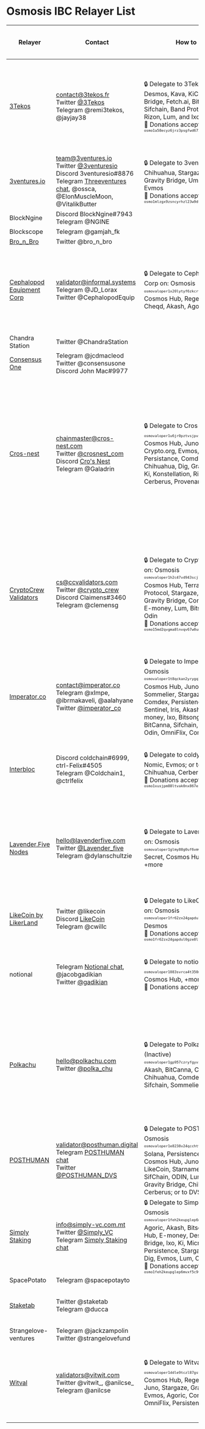 # Osmosis IBC Relayer List




| Relayer | Contact | How to Support | Support for new relayers | Chains Relaying with Osmosis |
| -------- 						| -------- 		| ---								 | --- 																							 | --- 							|
| [3Tekos](https://3tekos.fr/) | contact@3tekos.fr <br> Twitter [@3Tekos](https://twitter.com/3Tekos) <br> Telegram @remi3tekos, @jayjay38 |	:lock: Delegate to 3Tekos on: Stargaze, Desmos, Kava, KiChain, Gravity Bridge, Fetch.ai, BitCanna, E-Money, Sifchain, Band Protocol, Microtick, Rizon, Lum, and Ixo <br> :pray: Donations accepted @ <sup><sub>`osmo1a58ecyz6jrz3psgfwd6724mh46338wlt6z6q7f`</sub></sup>	| :information_desk_person: Supports new relayers	| Stargaze, Juno, Desmos, BitCanna, Sifchain, Gravity Bridge, Kava, Ki, Band Protocol, Evmos, Fetch.ai, Microtick, Ixo |
| [3ventures.io](https://www.3ventures.io/)	| team@3ventures.io <br> Twitter [@3venturesio](https://twitter.com/3venturesio) <br> Discord 3venturesio#8876 <br> Telegram [Threeventures chat](https://t.me/threeventures), @ossca, @ElonMuscleMoon, @VitalikButter |	:lock: Delegate to 3ventures.io on: Chihuahua, Stargaze, Deweb, Axelar, Gravity Bridge, Umee, Comdex, Evmos <br> :pray: Donations accepted @ <sup><sub>`osmo1mlzgx9zsncyrhzl23w9dt6c9zphsx5h87033xz`</sub></sup> | :information_desk_person: Supports new relayers | Umee, Stargaze, Gravity Bridge, Chihuahua, Comdex, Evmos |
| BlockNgine					| Discord BlockNgine#7943 <br> Telegram @NGINE 																		|								|
| Blockscope | Telegram @gamjah_fk | |
| [Bro_n_Bro](https://monitor.bronbro.io/) | Twitter @bro_n_bro																			| |
| [Cephalopod Equipment Corp](http://cephalopod.equipment) | validator@informal.systems <br> Telegram @JD_Lorax <br> Twitter @CephalopodEquip | :lock: Delegate to Cephalopod Equipment Corp on: Osmosis <sup><sub>`osmovaloper1x20lytyf6zkcrv5edpkfkn8sz578qg5s833swz`</sub></sup>, Cosmos Hub, Regen, Ixo, Juno, Cheqd, Akash, Agoric | :heavy_dollar_sign: Offers Relaying as a Service (RaaS) (contact directly for pricing) <br> :information_desk_person: Supports new relayers | Cosmos Hub, Sifchain, Regen, Juno, Ixo, Cheqd, Akash, Crypto.org, Persistence, Starname, E-Money, Sentinel |
| Chandra Station				| Twitter @ChandraStation																		| 								|
| [Consensus One](https://www.consensus.one) | Telegram @jcdmacleod <br> Twitter @consensusone <br> Discord John Mac#9977 | |
| [Cros-nest](cros-nest.com) | chainmaster@cros-nest.com <br> Twitter [@crosnest_com](https://twitter.com/crosnest_com) <br> Discord [Cro's Nest](https://discord.gg/psDap3ed7C) <br> Telegram @Galadrin | :lock: Delegate to Cros-Nest on: Osmosis <sup><sub>`osmovaloper1u6jr0pztvsjpvx77rfzmtw49xwzu9kas05lk04`</sub></sup>, Cosmos Hub, Juno, E-money, Crypto.org, Evmos, Fetch.ai, Cronos, Persistance, Comdex, Lum, Chihuahua, Dig, Gravity Bridge, Kava, Ki, Konstellation, Rizon, OmniFlix, Cerberus, Provenance | :heavy_dollar_sign: Offers Relaying as a Service (RaaS) (contact directly for pricing) <br> :information_desk_person: Supports new relayers | Cosmos Hub, Juno, E-money, Crypto.org, Evmos, Fetch.ai, Cronos, Persistance, Comdex, Lum, Chihuahua, Dig, Gravity Bridge, Kava, Ki, Konstellation, Rizon, OmniFlix, Cerberus, Provenance, Certik |
| [CryptoCrew Validators](http://ccvalidators.com) | cs@ccvalidators.com <br> Twitter [@crypto_crew](http://twitter.com/crypto_crew) <br> Discord Claimens#3460 <br> Telegram @clemensg	| :lock: Delegate to CryptoCrew Validators on: Osmosis <sup><sub>`osmovaloper1h2c47vd943scjlfum6yc5frvu2l279lwjep5d6`</sub></sup>, Cosmos Hub, Terra, Juno, Band Protocol, Stargaze, OmniFlix, Evmos, Gravity Bridge, Comdex, Chihuahua, E-money, Lum, Bitsong, Vidulum, Dig, Odin <br> :pray: Donations accepted @ <sup><sub>`osmo15md2qvgma8lnvqv67w0umu2paqkqkheg332u7d`</sub></sup> | :heavy_dollar_sign: Offers Relaying as a Service (RaaS) (contact directly for pricing) <br> :information_desk_person: Supports new relayers | Cosmos Hub, Terra, Juno, Band Protocol, Stargaze, OmniFlix, Evmos, Gravity Bridge, Comdex, Chihuahua, E-money, Lum, Bitsong, Vidulum, Dig, Odin, Secret |
| [Imperator.co](https://imperator.co/) | contact@imperator.co <br> Telegram @xImpe, @ibrmakaveli, @aalahyane	<br> Twitter [@imperator_co](https://twitter.com/imperator_co) | :lock: Delegate to Imperator.co on: Osmosis <sup><sub>`osmovaloper1t8qckan2yrygq7kl9apwhzfalwzgc2429p8f0s`</sub></sup>, Cosmos Hub, Juno, Axelar, Sommelier, Stargaze, Ki, Lum, Comdex, Persistence, Likecoin, Sentinel, Iris, Akash, Medibloc, E-money, Ixo, Bitsong, Vidulum, Rizon, BitCanna, Sifchain, Konstellation, Odin, OmniFlix, Commercio, Certik | :heavy_dollar_sign: Offers Relaying as a Service (RaaS) (contact directly for pricing) <br> :information_desk_person: Supports new relayers | Juno, Axelar, Sommelier, Stargaze, Ki, Lum, Comdex, Persistence, Medibloc, E-money |
| [Interbloc](Interbloc.org) | Discord coldchain#6999, ctrl-Felix#4505 <br> Telegram @Coldchain1, @ctrlfelix | :lock: Delegate to coldy on: Bitsong, Nomic, Evmos; or to doggystyle on: Chihuahua, Cerberus, Konstellation <br> :pray: Donations accepted @ <sup><sub>`osmo1xusjpm88ltvak0nx867ejejhygpkjnaaramr0r`</sub></sup> | :heavy_dollar_sign: Offers Relaying as a Service (RaaS) (contact directly for pricing) <br> :information_desk_person: Supports new relayers | Cosmos Hub, Bitsong, Chihuahua |
| [Lavender.Five Nodes](https://www.lavenderfive.com/) | hello@lavenderfive.com <br> Twitter [@Lavender_five](https://twitter.com/lavender_five) <br> Telegram @dylanschultzie	| :lock: Delegate to Lavender.Five Nodes on: Osmosis <sup><sub>`osmovaloper1glmy88g0uf6vmw29pyxu3yq0pxpjqtzqr5e57n`</sub></sup>, Secret, Cosmos Hub, Juno, Dig, +more | :heavy_dollar_sign: Offers Relaying as a Service (RaaS) (contact directly for pricing) <br> :information_desk_person: Supports new relayers <br> :memo: Provides documentation ([Setting Up Hermes](https://docs.scrt.network/relayers/setting-up-hermes.html#assumptions)) | Cosmos Hub, Juno (multiple channels), Comdex, Secret, Cheqd, Chihuahua, Dig |
| [LikeCoin by LikerLand](http://like.co) | Twitter @likecoin <br> Discord [LikeCoin](http://discord.gg/likecoin) <br> Telegram @cwillc | :lock: Delegate to LikeCoin by LikerLand on: Osmosis <sup><sub>`osmovaloper1fr62zx24gapdul0gze8lt3y9fmtt7h6mqq0amd`</sub></sup>, Desmos <br> :pray: Donations accepted @ <sup><sub>`osmo1fr62zx24gapdul0gze8lt3y9fmtt7h6m6h87v2`</sub></sup> | :information_desk_person: Supports new relayers to LikeCoin, Desmos | LikeCoin, Desmos |
| notional | Telegram [Notional chat](https://t.me/+2TKY_RQ-Eo00NDc1), @jacobgadikian	<br> Twitter [@gadikian](twitter.com/gadikian) | :lock: Delegate to notional on: Osmosis <sup><sub>`osmovaloper1083svrca4t350mphfv9x45wq9asrs60c6rv0j5`</sub></sup>, Cosmos Hub, +more <br> :pray: Donations accepted @ <sup><sub>``</sub></sup> | :heavy_dollar_sign: Offers Relaying as a Service (RaaS) (contact directly for pricing) <br> :information_desk_person: Supports new relayers |  |
| [Polkachu](https://polkachu.com/) | hello@polkachu.com <br> Twitter [@polka_chu](https://twitter.com/polka_chu) | :lock: Delegate to Polkachu on: Osmosis (Inactive) <sup><sub>`osmovaloper1gp957czryfgyvxwn3tfnyy2f0t9g2p4phpkatp`</sub></sup>, Akash, BitCanna, Cerberus, Certik, Chihuahua, Comdex, Kava, Ki, Sifchain, Sommelier | :heavy_dollar_sign: Offers Relaying as a Service (RaaS) (contact directly for pricing) <br> :information_desk_person: Supports new relayers <br> :memo: Provides documentation ([Validator Deployment Scripts](https://github.com/polkachu/cosmos-validators), [Snapshot Architecture](https://polkachu.com/blogs/polkachus-node-snapshot-architecture)) | Akash, BitCanna, Chihuahua, Comdex, Ki, Sifchain, Stargaze, Umee, Konstellation, Juno Cw-20 |
| [POSTHUMAN](https://posthuman.digital) | validator@posthuman.digital <br> Telegram [POSTHUMAN chat](https://t.me/posthumanchat) <br> Twitter [@POSTHUMAN_DVS](https://twitter.com/POSTHUMAN_DVS) | :lock: Delegate to POSTHUMAN on: Osmosis <sup><sub>`osmovaloper1e8238v24qccht9mqc2w0r4luq462yxttfpaeam`</sub></sup>, Solana, Persistence, Velas, Fetch.ai, Cosmos Hub, Juno, Ki, Rizon, LikeCoin, Starname, MediBloc, Cyber, SifChain, ODIN, Lum, FirmaChain, Gravity Bridge, Chihuahua, OmniFlix, Cerberus; or to DVS on: Comdex |	
| [Simply Staking](https://www.simply-vc.com.mt/) | info@simply-vc.com.mt <br> Twitter [@Simply_VC](https://twitter.com/Simply_VC) <br> Telegram [Simply Staking chat](https://t.me/simplyvc) | :lock: Delegate to Simply Staking on: Osmosis <sup><sub>`osmovaloper1feh2keupglep6mvxf5c96eulh3puujjryj2h8v`</sub></sup>, Agoric, Akash, Bitsong, Celo, Cosmos Hub, E-money, Desmos, Gravity Bridge, Ixo, Ki, Microtick, Oasis, Persistence, Stargaze, Sommolier, Dig, Evmos, Lum, OmniFlix <br> :pray: Donations accepted @ <sup><sub>`osmo1feh2keupglep6mvxf5c96eulh3puujjr79z5st`</sub></sup> | :heavy_dollar_sign: Offers Relaying as a Service (RaaS) (contact directly for pricing) <br> :information_desk_person: Supports new relayers | Cosmos Hub, Akash, OmniFlix |
| SpacePotato					| Telegram @spacepotayto 		|								|
| [Staketab](https://staketab.com/) | Twitter @staketab <br> Telegram @ducca	|	 | | Desmos, Stargaze, Umee, OmniFlix, Evmos |
| Strangelove-ventures			| Telegram @jackzampolin	<br> Twitter @strangelovefund 										| 						 		|
| [Witval](http://Vitwit.com) | validators@vitwit.com <br> Twitter @vitwit_, @anilcse_ <br> Telegram @anilcse | :lock: Delegate to Witval on: Osmosis <sup><sub>`osmovaloper1ddle9tczl87gsvmeva3c48nenyng4n56yscals`</sub></sup>, Cosmos Hub, Regen, Akash, Desmos, Juno, Stargaze, Gravity Bridge, Evmos, Agoric, Comdex, E-money, OmniFlix, Persistence, Sentinel | :heavy_dollar_sign: Offers Relaying as a Service (RaaS) (contact directly for pricing) <br> :information_desk_person: Supports new relayers | Cosmos Hub, Regen, Akash, Juno, Persistence, Comdex, Sentinel, Stargaze, Gravity Bridge, Provenance |



